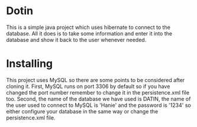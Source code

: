 # Dotin
This is a simple java project which uses hibernate to connect to the database. 
All it does is to take some information and enter it into the database and show it back to the user whenever needed.

# Installing
This project uses MySQL so there are some points to be considered after cloning it.
First, MySQL runs on port 3306 by default so if you have changed the port number remember to change it in the persistence.xml file too.
Second, the name of the database we have used is DATIN, the name of the user used to connect to MySQL is 'Hanie' and the password is '1234'
so either configure your database in the same way or change the persistence.xml file.
